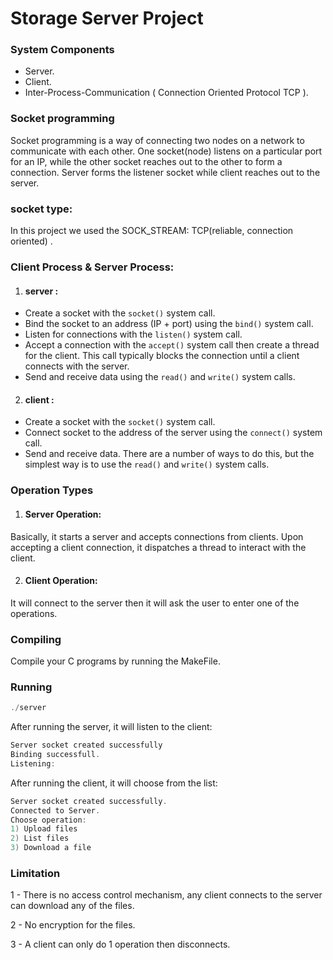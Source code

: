 # Storage Server Project 
### System Components
- Server.
- Client.
- Inter-Process-Communication ( Connection Oriented Protocol TCP ).

### Socket programming 

Socket programming is a way of connecting two nodes on a network to  communicate with each other. One socket(node) listens on a particular port for an IP, while the other socket reaches out to the other to form a connection. Server forms the listener socket while client reaches out to the server. 

### socket type:

In this project we used the SOCK_STREAM: TCP(reliable, connection oriented) .

### Client Process & Server Process:

1. #### server :
- Create a socket with the `socket()` system call.
- Bind the socket to an address (IP + port) using the `bind()` system call.
- Listen for connections with the `listen()` system call.
- Accept a connection with the `accept()` system call then create a thread for the client. This call typically blocks the connection until a client connects with the server.
- Send and receive data using the `read()` and `write()` system calls.


2. #### client :
- Create a socket with the `socket()` system call.
- Connect socket to the address of the server using the `connect()` system call.
- Send and receive data. There are a number of ways to do this, but the simplest way is to use the `read()` and `write()` system calls.

  
### Operation Types 

1. #### Server Operation:

Basically, it starts a server and accepts connections from clients. Upon accepting a client connection, it dispatches a thread to interact with  the client.

2. #### Client Operation:

It will connect to the server then it will ask the user to enter one of the operations.

### Compiling 

Compile your C programs by running the MakeFile.

### Running 

```c
./server
```

After running the server, it will listen to the client:

```c
Server socket created successfully
Binding successfull.
Listening:
```

After running the client, it will choose from the list:

```c
Server socket created successfully.
Connected to Server.
Choose operation: 
1) Upload files
2) List files
3) Download a file
```

### Limitation

1 - There is no access control mechanism, any client connects to the server can download any of the files.

2 - No encryption for the files. 

3 - A client can only do 1 operation then disconnects.
